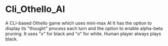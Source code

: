 # Cli_Othello_AI
A CLI-based Othello game which uses mini-max AI
It has the option to display its "thought" process each turn and the option to enable alpha-beta pruning.
It uses "x" for black and "o" for white. Human player always plays black.

